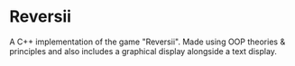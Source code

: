 # Reversii
A C++ implementation of the game "Reversii". Made using OOP theories &amp; principles and also includes a graphical display alongside a text display.
